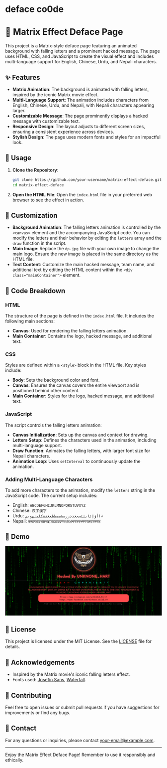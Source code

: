 # deface co0de 


# 🚀 Matrix Effect Deface Page

This project is a Matrix-style deface page featuring an animated background with falling letters and a prominent hacked message. The page uses HTML, CSS, and JavaScript to create the visual effect and includes multi-language support for English, Chinese, Urdu, and Nepali characters.

## ✨ Features

- **Matrix Animation**: The background is animated with falling letters, inspired by the iconic Matrix movie effect.
- **Multi-Language Support**: The animation includes characters from English, Chinese, Urdu, and Nepali, with Nepali characters appearing larger.
- **Customizable Message**: The page prominently displays a hacked message with customizable text.
- **Responsive Design**: The layout adjusts to different screen sizes, ensuring a consistent experience across devices.
- **Stylish Design**: The page uses modern fonts and styles for an impactful look.

## 📄 Usage

1. **Clone the Repository**:
    ```bash
    git clone https://github.com/your-username/matrix-effect-deface.git
    cd matrix-effect-deface
    ```

2. **Open the HTML File**:
    Open the `index.html` file in your preferred web browser to see the effect in action.

## 🔧 Customization

- **Background Animation**: The falling letters animation is controlled by the `<canvas>` element and the accompanying JavaScript code. You can modify the letters and their behavior by editing the `letters` array and the `draw` function in the script.
- **Main Image**: Replace the `dp.jpg` file with your own image to change the main logo. Ensure the new image is placed in the same directory as the HTML file.
- **Text Content**: Customize the main hacked message, team name, and additional text by editing the HTML content within the `<div class="mainContainer">` element.

## 📝 Code Breakdown

### HTML

The structure of the page is defined in the `index.html` file. It includes the following main sections:
- **Canvas**: Used for rendering the falling letters animation.
- **Main Container**: Contains the logo, hacked message, and additional text.

### CSS

Styles are defined within a `<style>` block in the HTML file. Key styles include:
- **Body**: Sets the background color and font.
- **Canvas**: Ensures the canvas covers the entire viewport and is positioned behind other content.
- **Main Container**: Styles for the logo, hacked message, and additional text.

### JavaScript

The script controls the falling letters animation:
- **Canvas Initialization**: Sets up the canvas and context for drawing.
- **Letters Setup**: Defines the characters used in the animation, including multi-language support.
- **Draw Function**: Animates the falling letters, with larger font size for Nepali characters.
- **Animation Loop**: Uses `setInterval` to continuously update the animation.

### Adding Multi-Language Characters

To add more characters to the animation, modify the `letters` string in the JavaScript code. The current setup includes:
- English: `ABCDEFGHIJKLMNOPQRSTUVXYZ`
- Chinese: `汉字漢字`
- Urdu: `ءآأؤإئابتثجحخدذرزسشصضطظعغفقكلمنهوىي`
- Nepali: `कखगघङचछजझञटठडढणतथदधनपफबभमयरलवशषसह`

## 🎨 Demo

![Demo Screenshot](sample.png)

## 📜 License

This project is licensed under the MIT License. See the [LICENSE](LICENSE) file for details.

## 🙏 Acknowledgements

- Inspired by the Matrix movie's iconic falling letters effect.
- Fonts used: [Josefin Sans](https://fonts.google.com/specimen/Josefin+Sans), [Waterfall](https://fonts.google.com/specimen/Waterfall).

## 🤝 Contributing

Feel free to open issues or submit pull requests if you have suggestions for improvements or find any bugs.

## 📧 Contact

For any questions or inquiries, please contact [your-email@example.com](mailto:your-email@example.com).

---

Enjoy the Matrix Effect Deface Page! Remember to use it responsibly and ethically.
